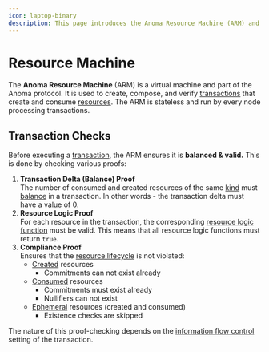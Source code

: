 ```yaml
---
icon: laptop-binary
description: This page introduces the Anoma Resource Machine (ARM) and its functionalities.
---
```


# Resource Machine

The **Anoma Resource Machine** (ARM) is a virtual machine and part of the Anoma protocol. It is used to create, compose, and verify [transactions](../transactions/) that create and consume [resources](../resources/). The ARM is stateless and run by every node processing transactions.

## Transaction Checks&#x20;

Before executing a [transaction](../transactions/), the ARM ensures it is **balanced & valid.** This is done by checking various proofs:

1. **Transaction Delta (Balance) Proof**\
   The number of consumed and created resources of the same [kind](../resources/#resource-kind) must [balance](../transactions/) in a transaction. In other words - the transaction delta must have a value of 0.
2. **Resource Logic Proof**\
   For each resource in the transaction, the corresponding [resource logic function](../resources/#resource-logic) must be valid. This means that all resource logic functions must return `true`.
3. **Compliance Proof**\
   Ensures that the [resource lifecycle](../resources/#lifecycle) is not violated:
   * [Created](../resources/#creation) resources
     * Commitments can not exist already
   * [Consumed](../resources/#consumption) resources
     * Commitments must exist already
     * Nullifiers can not exist
   * [Ephemeral](../resources/#ephemeral-resources) resources (created and consumed)
     * Existence checks are skipped

The nature of this proof-checking depends on the [information flow control](information-flow-control.md) setting of the transaction.
